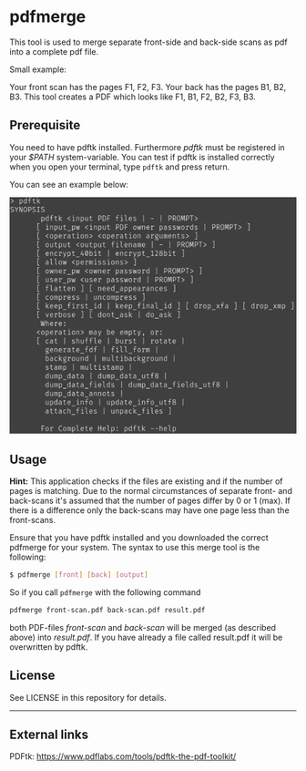 # pdfmerge

This tool is used to merge separate front-side and back-side scans as pdf
into a complete pdf file.

Small example:

Your front scan has the pages F1, F2, F3. Your back has the pages B1, B2, B3.
This tool creates a PDF which looks like F1, B1, F2, B2, F3, B3.


## Prerequisite

You need to have pdftk installed. Furthermore *pdftk* must be registered in your *$PATH* system-variable.
You can test if pdftk is installed correctly when you open your terminal, type `pdftk` and press return.

You can see an example below:

![An example terminal output when calling pdftk from command line](_docs/pdftk_terminal.png)


## Usage

**Hint:** This application checks if the files are existing and if the number of pages is matching.
Due to the normal circumstances of separate front- and back-scans it's assumed that the number of pages differ by 0 or 1 (max). If there is a difference only the back-scans may have one page less than the front-scans.

Ensure that you have pdftk installed and you downloaded the correct pdfmerge for your system. The syntax to use this merge tool is the following:

```sh
$ pdfmerge [front] [back] [output]
```

So if you call `pdfmerge` with the following command

```sh
pdfmerge front-scan.pdf back-scan.pdf result.pdf
```

both PDF-files *front-scan* and *back-scan* will be merged (as described above) into *result.pdf*.
If you have already a file called result.pdf it will be overwritten by pdftk.

## License

See LICENSE in this repository for details.


---

## External links

PDFtk: https://www.pdflabs.com/tools/pdftk-the-pdf-toolkit/
